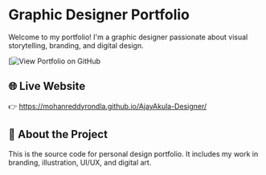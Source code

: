 # Graphic Designer Portfolio

Welcome to my portfolio! I'm a graphic designer passionate about visual storytelling, branding, and digital design.

[![View Portfolio on GitHub](https://github.com/MohanreddyRondla/AjayAkula-Designer/)

## 🌐 Live Website
👉 https://mohanreddyrondla.github.io/AjayAkula-Designer/

## 📁 About the Project
This is the source code for personal design portfolio. It includes my work in branding, illustration, UI/UX, and digital art.
